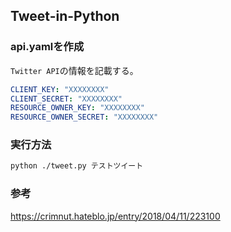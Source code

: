 ## Tweet-in-Python

### api.yamlを作成

`Twitter API`の情報を記載する。

```yaml
CLIENT_KEY: "XXXXXXXX"
CLIENT_SECRET: "XXXXXXXX"
RESOURCE_OWNER_KEY: "XXXXXXXX"
RESOURCE_OWNER_SECRET: "XXXXXXXX"
```

### 実行方法

```bash
python ./tweet.py テストツイート
```

### 参考
https://crimnut.hateblo.jp/entry/2018/04/11/223100
